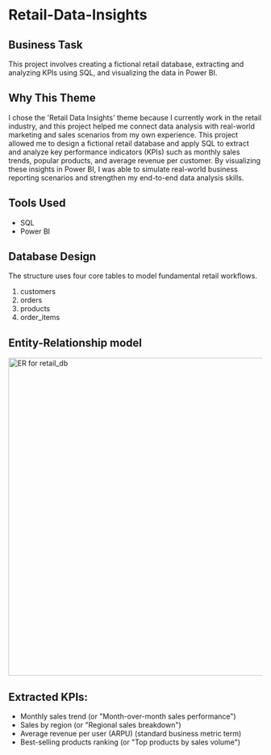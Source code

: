 # Retail-Data-Insights
## Business Task
This project involves creating a fictional retail database, extracting and analyzing KPIs using SQL, and visualizing the data in Power BI.
## Why This Theme
I chose the 'Retail Data Insights' theme because I currently work in the retail industry, and this project helped me connect data analysis with real-world marketing and sales scenarios from my own experience. This project allowed me to design a fictional retail database and apply SQL to extract and analyze key performance indicators (KPIs) such as monthly sales trends, popular products, and average revenue per customer. By visualizing these insights in Power BI, I was able to simulate real-world business reporting scenarios and strengthen my end-to-end data analysis skills.
## Tools Used
- SQL
- Power BI
## Database Design
The structure uses four core tables to model fundamental retail workflows.
1. customers
2. orders
3. products
4. order_items
## Entity-Relationship model
<img width="629" alt="ER for retail_db" src="https://github.com/user-attachments/assets/99ab378a-45f5-4e5d-9370-eaefdc327158" />

## Extracted KPIs:
- Monthly sales trend (or "Month-over-month sales performance")
- Sales by region (or "Regional sales breakdown")
- Average revenue per user (ARPU) (standard business metric term)
- Best-selling products ranking (or "Top products by sales volume")




  
